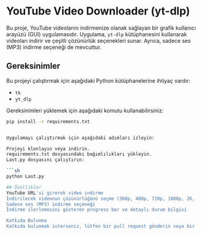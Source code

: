 # YouTube Video Downloader (yt-dlp)

Bu proje, YouTube videolarını indirmenize olanak sağlayan bir grafik kullanıcı arayüzü (GUI) uygulamasıdır. Uygulama, `yt-dlp` kütüphanesini kullanarak videoları indirir ve çeşitli çözünürlük seçenekleri sunar. Ayrıca, sadece ses (MP3) indirme seçeneği de mevcuttur.

## Gereksinimler

Bu projeyi çalıştırmak için aşağıdaki Python kütüphanelerine ihtiyaç vardır:

- `tk`
- `yt_dlp`

Gereksinimleri yüklemek için aşağıdaki komutu kullanabilirsiniz:

```sh
pip install -r requirements.txt


Uygulamayı çalıştırmak için aşağıdaki adımları izleyin:

Projeyi klonlayın veya indirin.
requirements.txt dosyasındaki bağımlılıkları yükleyin.
Last.py dosyasını çalıştırın:

```sh
python Last.py

## Özellikler
YouTube URL'si girerek video indirme
İndirilecek videonun çözünürlüğünü seçme (360p, 480p, 720p, 1080p, 2K, 4K)
Sadece ses (MP3) indirme seçeneği
İndirme ilerlemesini gösteren progress bar ve detaylı durum bilgisi

Katkıda Bulunma
Katkıda bulunmak isterseniz, lütfen bir pull request gönderin veya bir issue açın.
